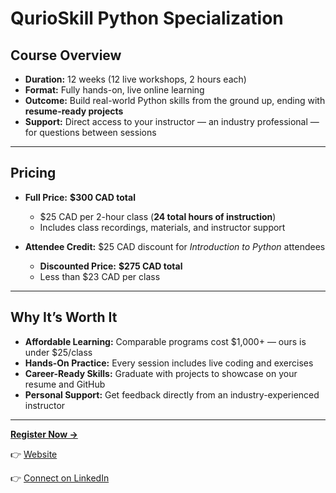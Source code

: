 # **QurioSkill Python Specialization**

## **Course Overview**
- **Duration:** 12 weeks (12 live workshops, 2 hours each)  
- **Format:** Fully hands-on, live online learning  
- **Outcome:** Build real-world Python skills from the ground up, ending with **resume-ready projects**  
- **Support:** Direct access to your instructor — an industry professional — for questions between sessions  

---

## **Pricing**
- **Full Price:** **$300 CAD total**  
    - $25 CAD per 2-hour class (**24 total hours of instruction**)  
    - Includes class recordings, materials, and instructor support  

- **Attendee Credit:** $25 CAD discount for *Introduction to Python* attendees  
    - **Discounted Price:** **$275 CAD total**  
    - Less than $23 CAD per class  

---

## **Why It’s Worth It**
- **Affordable Learning:** Comparable programs cost $1,000+ — ours is under $25/class  
- **Hands-On Practice:** Every session includes live coding and exercises  
- **Career-Ready Skills:** Graduate with projects to showcase on your resume and GitHub  
- **Personal Support:** Get feedback directly from an industry-experienced instructor  

---
[**Register Now →**](https://forms.gle/pZHM9sbEb2T3ZyRE9)

👉 [Website](https://www.qurioskill.ca/)

👉 [Connect on LinkedIn](https://www.linkedin.com/company/qurioskill/)